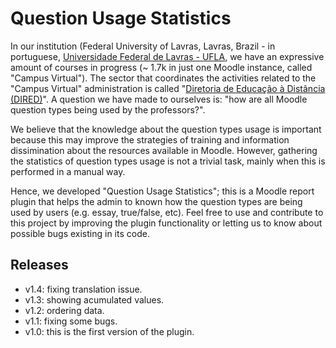 # Question Usage Statistics
In our institution (Federal University of Lavras, Lavras, Brazil - in portuguese, [Universidade Federal de Lavras - UFLA](http://www.ufla.br/portal/), we have an expressive amount of courses in progress (~ 1.7k in just one Moodle instance, called "Campus Virtual"). The sector that coordinates the activities related to the "Campus Virtual" administration is called "[Diretoria de Educação à Distância (DIRED)](http://www.dired.ufla.br/portal/)". A question we have made to ourselves is: "how are all Moodle question types being used by the professors?". 

We believe that the knowledge about the question types usage is important because this may improve the strategies of training and information dissimination about the resources available in Moodle. However, gathering the statistics of question types usage is not a trivial task, mainly when this is performed in a manual way.

Hence, we developed "Question Usage Statistics"; this is a Moodle report plugin that helps the admin to known how the question types are being used by users (e.g. essay, true/false, etc). Feel free to use and contribute to this project by improving the plugin functionality or letting us to know about possible bugs existing in its code. 

## Releases

- v1.4: fixing translation issue.
- v1.3: showing acumulated values.
- v1.2: ordering data.
- v1.1: fixing some bugs.
- v1.0: this is the first version of the plugin.